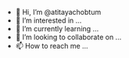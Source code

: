 - 👋 Hi, I’m @atitayachobtum
- 👀 I’m interested in ...
- 🌱 I’m currently learning ...
- 💞️ I’m looking to collaborate on ...
- 📫 How to reach me ...

<!---
atitayachobtum/atitayachobtum is a ✨ special ✨ repository because its `README.md` (this file) appears on your GitHub profile.
You can click the Preview link to take a look at your changes.
--->
